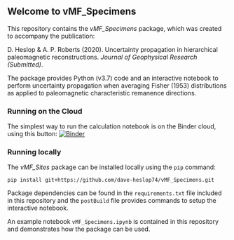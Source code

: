 ## Welcome to vMF_Specimens
This repository contains the *vMF_Specimens* package, which was created to accompany the publication:

D. Heslop & A. P. Roberts (2020). Uncertainty propagation in hierarchical paleomagnetic reconstructions. *Journal of Geophysical Research (Submitted)*.

The package provides Python (v3.7) code and an interactive notebook to perform uncertainty propagation when averaging Fisher (1953) distributions as applied to paleomagnetic characteristic remanence directions. 

### Running on the Cloud
The simplest way to run the calculation notebook is on the Binder cloud, using this button: [![Binder](https://mybinder.org/badge_logo.svg)](https://mybinder.org/v2/gh/dave-heslop74/vMF_Specimens/master?urlpath=%2Fapps%2FvMF_Specimens.ipynb)

### Running locally
The *vMF_Sites* package can be installed locally using the ```pip``` command:

```pip install git+https://github.com/dave-heslop74/vMF_Specimens.git```

Package dependencies can be found in the ```requirements.txt``` file included in this repository and the ```postBuild``` file provides commands to setup the interactive notebook.

An example notebook ```vMF_Specimens.ipynb``` is contained in this repository and demonstrates how the package can be used.
